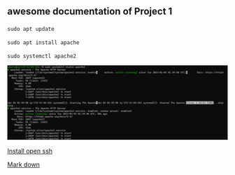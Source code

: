 ## awesome documentation of Project 1

`sudo apt update`

`sudo apt install apache`

`sudo systemctl apache2`

![apache-status](./images/apache-status.jpg)

[Install open ssh](https://learn.microsoft.com/en-us/windows-server/administration/openssh/openssh_install_firstuse?tabs=powershell)

[Mark down](https://www.markdownguide.org/cheat-sheet/)
